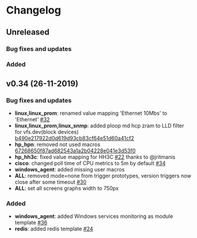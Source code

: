 # Changelog

## Unreleased

### Bug fixes and updates

### Added


## v0.34 (26-11-2019)

### Bug fixes and updates

* **linux,linux_prom**: renamed value mapping 'Ethernet 10Mbs' to 'Ethernet' [#32](https://github.com/v-zhuravlev/zbx_template_pack/pull/32)
* **linux,linux_prom,linux_snmp**: added ploop md hcp zram to LLD filter for vfs.dev(block devices) [b490e217922d0d619d93cb83cf64e51d60a41cf2](https://github.com/v-zhuravlev/zbx_template_pack/commit/b490e217922d0d619d93cb83cf64e51d60a41cf2)
* **hp_hpn**: removed not used macros [67268650f87ad682543a1a2b04228e041e3d53f0](https://github.com/v-zhuravlev/zbx_template_pack/commit/67268650f87ad682543a1a2b04228e041e3d53f0)
* **hp_hh3c**: fixed value mapping for HH3C [#22](https://github.com/v-zhuravlev/zbx_template_pack/pull/22) thanks to @jritmanis
* **cisco**: changed poll time of CPU metrics to 5m by default [#34](https://github.com/v-zhuravlev/zbx_template_pack/pull/34)
* **windows_agent**: added missing user macros
* **ALL**: removed mode=none from trigger prototypes, version triggers now close after some timeout [#30](https://github.com/v-zhuravlev/zbx_template_pack/pull/30)
* **ALL**: set all screens graphs width to 750px


### Added

* **windows_agent**: added Windows services monitoring as module template [#36](https://github.com/v-zhuravlev/zbx_template_pack/pull/36)
* **redis**: added redis template [#24](https://github.com/v-zhuravlev/zbx_template_pack/pull/24)

